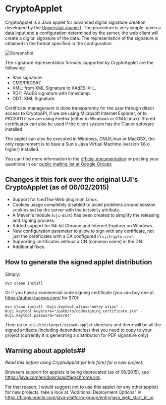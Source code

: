 # CryptoApplet #

CryptoApplet is a Java applet for advanced digital signature creation developed by the [Universitat Jaume I](http://www.uji.es). The procedure is very simple: given a data input and a configuration determined by the server, the web client will create a digital signature of the data. The representation of the signature is obtained in the format specified in the configuration.

![Screenshot](https://github.com/universitatjaumei/cryptoapplet/raw/master/logo.png)

The signature representation formats supported by CryptoApplet are the following:

* Raw signature.
* CMS/PKCS#7.
* XML: from XML Signature to XAdES-X-L.
* PDF: PAdES signature with timestamp.
* ODT: XML Signature.

Certificate management is done transparently for the user through direct access to CryptoAPI, if we are using Microsoft Internet Explorer, or to PKCS#11 if we are using Firefox (either in Windows or GNU/Linux). Stored certificates can also be used if the client system has the Clauer software installed.

The applet can also be executed in Windows, GNU/Linux or MacOSX, the only requirement is to have a Sun's Java Virtual Machine (version 1.6 o higher) installed.

You can find more information in the [official documentation](http://jira.uji.es/confluence/display/CRYPTOAPPLET/) or posting your questions in our [public mailing list at Google Groups](https://groups.google.com/a/uji.es/group/cryptoapplet?lnk=)

## Changes it this fork over the original UJI's CryptoApplet (as of 06/02/2015) ##

* Support for IcedTea-Web plugin on Linux.
* Cookies usage completely disabled to avoid problems around session cookies set by the server with the `HttpOnly` attribute.
* A Maven's module (`uji-dist`) has been created to simplify the releasing and signing process.
* Added support for 64-bit Chrome and Internet Explorer on Windows.
* New configuration parameter to allow to sign with any certificate, not just the certificates with a CA configured in `ujiCrypto.conf`.
* Supporting certificates without a CN (common name) in the DN.
* Additional fixes.

## How to generate the signed applet distribution ##
Simply:

    mvn clean install

Or if you have a commercial code signing certificate (you can buy one at https://author.tucows.com/ for $70):

    mvn clean install -Duji.keytool.alias="entry alias" -Duji.keytool.keystore="/path/to/codesigning_certificate.jks" -Duji.keytool.password="secret"

Then go to `uji-dist/target/signed-applet` directory and there will be all the signed artifacts (including dependencies) that you need to copy to your project (currently it is generating a distribution for PDF signature only).

## Warning about applets##
*Read this before using CryptoApplet (or this fork) for a new project.*

Browsers support for applets is being deprecated (as of 06/2015), see https://java.com/en/download/faq/chrome.xml.

For that reason, I would suggest not to use this applet (or any other applet) for new projects, take a look at "Additional Deployment Options" in https://blogs.oracle.com/java-platform-group/entry/java_web_start_in_or.